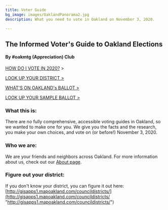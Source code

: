 ```yaml
---
title: Voter Guide
bg_image: images/OaklandPanorama2.jpg
description: What you need to vote in Oakland on November 3, 2020.

---
```

## The Informed Voter's Guide to Oakland Elections

#### By #oakmtg (Appreciation) Club

[HOW DO I VOTE IN 2020?](/how-to-vote) >

[LOOK UP YOUR DISTRICT >](http://gisapps1.mapoakland.com/councildistricts/)

[WHAT'S ON OAKLAND's BALLOT >](https://www.oaklandca.gov/resources/whats-on-oaklands-ballot-november-3-2020)

[LOOK UP YOUR SAMPLE BALLOT >](https://www.acgov.org/rovmvp_app/mvp.do)

### **What this is:**

There are no fully comprehensive, accessible voting guides in Oakland, so we wanted to make one for you. We give you the facts and the research, you make your own choices, and vote on (or before!) November 3, 2020.

### **Who we are:**

We are your friends and neighbors across Oakland. For more information about us, check out our [About page](/about).

### **Figure out your district:**

If you don't know your district, you can figure it out here: [http://gisapps1.mapoakland.com/councildistricts/](http://gisapps1.mapoakland.com/councildistricts/ "http://gisapps1.mapoakland.com/councildistricts/")